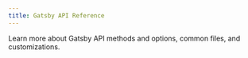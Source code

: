 ```yaml
---
title: Gatsby API Reference
---
```


Learn more about Gatsby API methods and options, common files, and customizations.

<GuideList slug={props.slug} />
